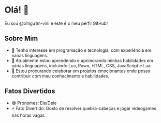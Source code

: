 # Olá! 👋

Eu sou @p1ngu1m-vini e este é o meu perfil GitHub!

## Sobre Mim
- 👀 Tenho interesse em programação e tecnologia, com experiência em várias linguagens.
- 🌱 Atualmente estou aprendendo e aprimorando minhas habilidades em várias linguagens, incluindo Lua, Pawn, HTML, CSS, JavaScript e Lua.
- 💞️ Estou procurando colaborar em projetos emocionantes onde posso contribuir com meu conhecimento e habilidades.


## Fatos Divertidos
- 😄 Pronomes: Ele/Dele
- ⚡ Fato Divertido: Gosto de resolver quebra-cabeças e jogar videogames nas horas vagas.

<!-- Sinta-se à vontade para explorar meus repositórios e não hesite em entrar em contato se tiver alguma dúvida ou oportunidade de colaboração interessante! -->
